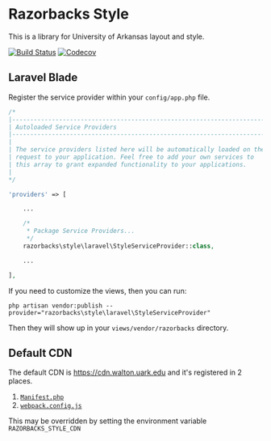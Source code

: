 # Razorbacks Style

This is a library for University of Arkansas layout and style.

[![Build Status][4]][2] [![Codecov][8]][7]

## Laravel Blade

Register the service provider within your `config/app.php` file.

```php
/*
|--------------------------------------------------------------------------
| Autoloaded Service Providers
|--------------------------------------------------------------------------
|
| The service providers listed here will be automatically loaded on the
| request to your application. Feel free to add your own services to
| this array to grant expanded functionality to your applications.
|
*/

'providers' => [

    ...

    /*
     * Package Service Providers...
     */
    razorbacks\style\laravel\StyleServiceProvider::class,

    ...

],
```

If you need to customize the views, then you can run:

    php artisan vendor:publish --provider="razorbacks\style\laravel\StyleServiceProvider"

Then they will show up in your `views/vendor/razorbacks` directory.

## Default CDN

The default CDN is https://cdn.walton.uark.edu and it's registered in 2 places.

1. [`Manifest.php`][1]
2. [`webpack.config.js`][2]

This may be overridden by setting the environment variable `RAZORBACKS_STYLE_CDN`

[1]:./php/Manifest.php
[2]:./webpack.config.js
[3]:https://travis-ci.org/razorbacks/style.svg?branch=master
[4]:https://travis-ci.org/razorbacks/style
[7]:https://codecov.io/gh/razorbacks/style/branch/master
[8]:https://img.shields.io/codecov/c/github/razorbacks/style/master.svg
